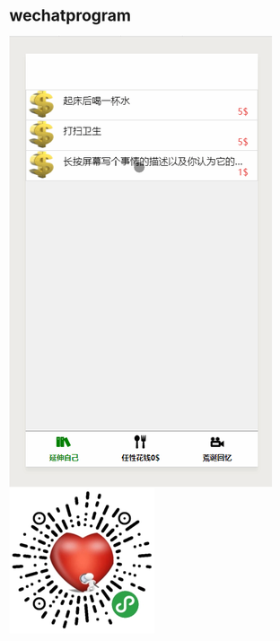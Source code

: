# wechatprogram
![img](https://github.com/DoesNotKnowManyPoses/wechatprogram/blob/master/demonstration.gif)
![img](https://github.com/DoesNotKnowManyPoses/wechatprogram/blob/master/gh_277107846c47_258(2).jpg) 


